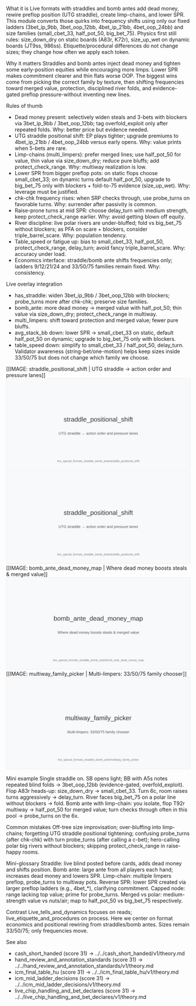 What it is
Live formats with straddles and bomb antes add dead money, rewire preflop position (UTG straddle), create limp-chains, and lower SPR. This module converts those quirks into frequency shifts using only our fixed ladders (3bet_ip_9bb, 3bet_oop_12bb, 4bet_ip_21bb, 4bet_oop_24bb) and size families (small_cbet_33, half_pot_50, big_bet_75). Physics first still rules: size_down_dry on static boards (A83r, K72r), size_up_wet on dynamic boards (JT9ss, 986ss). Etiquette/procedural differences do not change sizes; they change how often we apply each token.

Why it matters
Straddles and bomb antes inject dead money and tighten some early-position equities while encouraging more limps. Lower SPR makes commitment clearer and thin flats worse OOP. The biggest wins come from picking the correct family by texture, then shifting frequencies toward merged value, protection, disciplined river folds, and evidence-gated preflop pressure-without inventing new lines.

Rules of thumb

* Dead money present: selectively widen steals and 3-bets with blockers via 3bet_ip_9bb / 3bet_oop_12bb; tag overfold_exploit only after repeated folds. Why: better price but evidence needed.
* UTG straddle positional shift: EP plays tighter; upgrade premiums to 4bet_ip_21bb / 4bet_oop_24bb versus early opens. Why: value prints when 5-bets are rare.
* Limp-chains (multi_limpers): prefer merged lines; use half_pot_50 for value, thin value via size_down_dry; reduce pure bluffs; add protect_check_range. Why: multiway realization is low.
* Lower SPR from bigger preflop pots: on static flops choose small_cbet_33; on dynamic turns default half_pot_50, upgrade to big_bet_75 only with blockers + fold-to-75 evidence (size_up_wet). Why: leverage must be justified.
* chk-chk frequency rises: when SRP checks through, use probe_turns on favorable turns. Why: surrender after passivity is common.
* Raise-prone turns at mid SPR: choose delay_turn with medium strength, keep protect_check_range earlier. Why: avoid getting blown off equity.
* River discipline: live polar rivers are under-bluffed; fold vs big_bet_75 without blockers; as PFA on scare + blockers, consider triple_barrel_scare. Why: population tendency.
* Table_speed or fatigue up: bias to small_cbet_33, half_pot_50, protect_check_range, delay_turn; avoid fancy triple_barrel_scare. Why: accuracy under load.
* Economics interface: straddle/bomb ante shifts frequencies only; ladders 9/12/21/24 and 33/50/75 families remain fixed. Why: consistency.

Live overlay integration

* has_straddle: widen 3bet_ip_9bb / 3bet_oop_12bb with blockers; probe_turns more after chk-chk; preserve size families.
* bomb_ante: more dead money -> merged value with half_pot_50; thin value via size_down_dry; protect_check_range in multiway.
* multi_limpers: shift toward protection and merged value; fewer pure bluffs.
* avg_stack_bb down: lower SPR -> small_cbet_33 on static, default half_pot_50 on dynamic; upgrade to big_bet_75 only with blockers.
* table_speed down: simplify to small_cbet_33 / half_pot_50, delay_turn.
 Validator awareness (string-bet/one-motion) helps keep sizes inside 33/50/75 but does not change which family we choose.

[[IMAGE: straddle_positional_shift | UTG straddle -> action order and pressure lanes]]
![UTG straddle -> action order and pressure lanes](images/straddle_positional_shift.svg)
![UTG straddle -> action order and pressure lanes](images/straddle_positional_shift.svg)
[[IMAGE: bomb_ante_dead_money_map | Where dead money boosts steals & merged value]]
![Where dead money boosts steals & merged value](images/bomb_ante_dead_money_map.svg)
[[IMAGE: multiway_family_picker | Multi-limpers: 33/50/75 family chooser]]
![Multi-limpers: 33/50/75 family chooser](images/multiway_family_picker.svg)

Mini example
Single straddle on. SB opens light; BB with A5s notes repeated blind folds -> 3bet_oop_12bb (evidence-gated, overfold_exploit). Flop A83r heads-up: size_down_dry -> small_cbet_33. Turn 6c, room raises turns aggressively -> delay_turn. River faces big_bet_75 on a polar line without blockers -> fold.
Bomb ante with limp-chain: you isolate, flop T92r multiway -> half_pot_50 for merged value; turn checks through often in this pool -> probe_turns on the 6x.

Common mistakes
Off-tree size improvisation; over-bluffing into limp-chains; forgetting UTG straddle positional tightening; confusing probe_turns (after chk-chk) with turn probe_turns (after calling a c-bet); hero-calling polar big rivers without blockers; skipping protect_check_range in raise-happy rooms.

Mini-glossary
Straddle: live blind posted before cards, adds dead money and shifts position.
Bomb ante: large ante from all players each hand; increases dead money and lowers SPR.
Limp-chain: multiple limpers preflop, probe_turns to multiway pots.
Reverse SPR: lower SPR created via larger preflop ladders (e.g., 4bet_*), clarifying commitment.
Capped node: range lacking top value; prime for probe_turns.
Merged vs polar: medium-strength value vs nuts/air; map to half_pot_50 vs big_bet_75 respectively.

Contrast
Live_tells_and_dynamics focuses on reads; live_etiquette_and_procedures on process. Here we center on format economics and positional rewiring from straddles/bomb antes. Sizes remain 33/50/75; only frequencies move.

See also
- cash_short_handed (score 31) -> ../../cash_short_handed/v1/theory.md
- hand_review_and_annotation_standards (score 31) -> ../../hand_review_and_annotation_standards/v1/theory.md
- icm_final_table_hu (score 31) -> ../../icm_final_table_hu/v1/theory.md
- icm_mid_ladder_decisions (score 31) -> ../../icm_mid_ladder_decisions/v1/theory.md
- live_chip_handling_and_bet_declares (score 31) -> ../../live_chip_handling_and_bet_declares/v1/theory.md